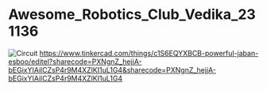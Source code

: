 # Awesome_Robotics_Club_Vedika_231136
![Circuit](https://github.com/vedikat23/Awesome_Robotics_Club_Vedika_231136/assets/166537219/4ff24c70-ec50-453c-97e0-934d99fcfc6f)
https://www.tinkercad.com/things/c1S6EQYXBCB-powerful-jaban-esboo/editel?sharecode=PXNgnZ_hejjA-bEGixYIAilCZsP4r9M4XZlKI1uL1G4&sharecode=PXNgnZ_hejjA-bEGixYIAilCZsP4r9M4XZlKI1uL1G4
